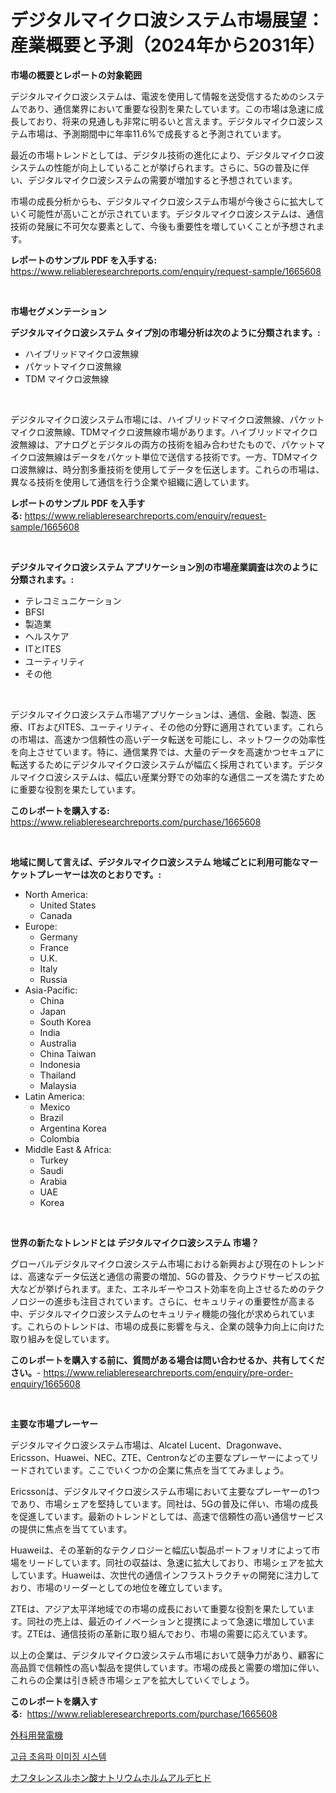 <p><h1>デジタルマイクロ波システム市場展望：産業概要と予測（2024年から2031年）</h1></p><p><strong>市場の概要とレポートの対象範囲</strong></p>
<p><p>デジタルマイクロ波システムは、電波を使用して情報を送受信するためのシステムであり、通信業界において重要な役割を果たしています。この市場は急速に成長しており、将来の見通しも非常に明るいと言えます。デジタルマイクロ波システム市場は、予測期間中に年率11.6%で成長すると予測されています。</p><p>最近の市場トレンドとしては、デジタル技術の進化により、デジタルマイクロ波システムの性能が向上していることが挙げられます。さらに、5Gの普及に伴い、デジタルマイクロ波システムの需要が増加すると予想されています。</p><p>市場の成長分析からも、デジタルマイクロ波システム市場が今後さらに拡大していく可能性が高いことが示されています。デジタルマイクロ波システムは、通信技術の発展に不可欠な要素として、今後も重要性を増していくことが予想されます。</p></p>
<p><strong>レポートのサンプル PDF を入手する:</strong> <a href="https://www.reliableresearchreports.com/enquiry/request-sample/1665608">https://www.reliableresearchreports.com/enquiry/request-sample/1665608</a></p>
<p>&nbsp;</p>
<p><strong>市場セグメンテーション</strong></p>
<p><strong>デジタルマイクロ波システム タイプ別の市場分析は次のように分類されます。:</strong></p>
<p><ul><li>ハイブリッドマイクロ波無線</li><li>パケットマイクロ波無線</li><li>TDM マイクロ波無線</li></ul></p>
<p>&nbsp;</p>
<p><p>デジタルマイクロ波システム市場には、ハイブリッドマイクロ波無線、パケットマイクロ波無線、TDMマイクロ波無線市場があります。ハイブリッドマイクロ波無線は、アナログとデジタルの両方の技術を組み合わせたもので、パケットマイクロ波無線はデータをパケット単位で送信する技術です。一方、TDMマイクロ波無線は、時分割多重技術を使用してデータを伝送します。これらの市場は、異なる技術を使用して通信を行う企業や組織に適しています。</p></p>
<p><strong>レポートのサンプル PDF を入手する:</strong>&nbsp;<a href="https://www.reliableresearchreports.com/enquiry/request-sample/1665608">https://www.reliableresearchreports.com/enquiry/request-sample/1665608</a></p>
<p>&nbsp;</p>
<p><strong> デジタルマイクロ波システム アプリケーション別の市場産業調査は次のように分類されます。:</strong></p>
<p><ul><li>テレコミュニケーション</li><li>BFSI</li><li>製造業</li><li>ヘルスケア</li><li>ITとITES</li><li>ユーティリティ</li><li>その他</li></ul></p>
<p>&nbsp;</p>
<p><p>デジタルマイクロ波システム市場アプリケーションは、通信、金融、製造、医療、ITおよびITES、ユーティリティ、その他の分野に適用されています。これらの市場は、高速かつ信頼性の高いデータ転送を可能にし、ネットワークの効率性を向上させています。特に、通信業界では、大量のデータを高速かつセキュアに転送するためにデジタルマイクロ波システムが幅広く採用されています。デジタルマイクロ波システムは、幅広い産業分野での効率的な通信ニーズを満たすために重要な役割を果たしています。</p></p>
<p><strong>このレポートを購入する:</strong>&nbsp; <a href="https://www.reliableresearchreports.com/purchase/1665608">https://www.reliableresearchreports.com/purchase/1665608</a></p>
<p>&nbsp;</p>
<p><strong>地域に関して言えば、デジタルマイクロ波システム 地域ごとに利用可能なマーケットプレーヤーは次のとおりです。:</strong></p>
<p><ul>
    <li>
        North America:
        <ul>
            <li>United States</li>
            <li>Canada</li>
        </ul>
    </li>
    <li>
        Europe:
        <ul>
            <li>Germany</li>
            <li>France</li>
            <li>U.K.</li>
            <li>Italy</li>
            <li>Russia</li>
        </ul>
    </li>
    <li>
        Asia-Pacific:
        <ul>
            <li>China</li>
            <li>Japan</li>
            <li>South Korea</li>
            <li>India</li>
            <li>Australia</li>
            <li>China Taiwan</li>
            <li>Indonesia</li>
            <li>Thailand</li>
            <li>Malaysia</li>
        </ul>
    </li>
    <li>
        Latin America:
        <ul>
            <li>Mexico</li>
            <li>Brazil</li>
            <li>Argentina Korea</li>
            <li>Colombia</li>
        </ul>
    </li>
    <li>
        Middle East & Africa:
        <ul>
            <li>Turkey</li>
            <li>Saudi</li>
            <li>Arabia</li>
            <li>UAE</li>
            <li>Korea</li>
        </ul>
    </li>
    </ul></p>
<p>&nbsp;</p>
<p><strong>世界の新たなトレンドとは デジタルマイクロ波システム 市場？</strong></p>
<p><p>グローバルデジタルマイクロ波システム市場における新興および現在のトレンドは、高速なデータ伝送と通信の需要の増加、5Gの普及、クラウドサービスの拡大などが挙げられます。また、エネルギーやコスト効率を向上させるためのテクノロジーの進歩も注目されています。さらに、セキュリティの重要性が高まる中、デジタルマイクロ波システムのセキュリティ機能の強化が求められています。これらのトレンドは、市場の成長に影響を与え、企業の競争力向上に向けた取り組みを促しています。</p></p>
<p><strong>このレポートを購入する前に、質問がある場合は問い合わせるか、共有してください。</strong>- <a href="https://www.reliableresearchreports.com/enquiry/pre-order-enquiry/1665608">https://www.reliableresearchreports.com/enquiry/pre-order-enquiry/1665608</a></p>
<p>&nbsp;</p>
<p><strong>主要な市場プレーヤー</strong></p>
<p><p>デジタルマイクロ波システム市場は、Alcatel Lucent、Dragonwave、Ericsson、Huawei、NEC、ZTE、Centronなどの主要なプレーヤーによってリードされています。ここでいくつかの企業に焦点を当ててみましょう。</p><p>Ericssonは、デジタルマイクロ波システム市場において主要なプレーヤーの1つであり、市場シェアを堅持しています。同社は、5Gの普及に伴い、市場の成長を促進しています。最新のトレンドとしては、高速で信頼性の高い通信サービスの提供に焦点を当てています。</p><p>Huaweiは、その革新的なテクノロジーと幅広い製品ポートフォリオによって市場をリードしています。同社の収益は、急速に拡大しており、市場シェアを拡大しています。Huaweiは、次世代の通信インフラストラクチャの開発に注力しており、市場のリーダーとしての地位を確立しています。</p><p>ZTEは、アジア太平洋地域での市場の成長において重要な役割を果たしています。同社の売上は、最近のイノベーションと提携によって急速に増加しています。ZTEは、通信技術の革新に取り組んでおり、市場の需要に応えています。</p><p>以上の企業は、デジタルマイクロ波システム市場において競争力があり、顧客に高品質で信頼性の高い製品を提供しています。市場の成長と需要の増加に伴い、これらの企業は引き続き市場シェアを拡大していくでしょう。</p></p>
<p><strong>このレポートを購入する:</strong>&nbsp;&nbsp;<a href="https://www.reliableresearchreports.com/purchase/1665608">https://www.reliableresearchreports.com/purchase/1665608</a></p>
<p><p><a href="https://medium.com/@r.aspinall_32685/%E6%89%8B%E8%A1%93%E7%94%A8%E7%99%BA%E7%94%9F%E5%99%A8%E5%B8%82%E5%A0%B4%E3%82%A4%E3%83%B3%E3%82%B5%E3%82%A4%E3%83%88-%E5%B8%82%E5%A0%B4%E5%8B%95%E5%90%91-%E6%88%90%E9%95%B7-2024%E5%B9%B4%E3%81%8B%E3%82%892031%E5%B9%B4%E3%81%BE%E3%81%A7%E3%81%AE%E4%BA%88%E6%B8%AC-79860000f3d2">外科用発電機</a></p><p><a href="https://medium.com/@pyscho67867/%EA%B3%A0%EA%B8%89-%EC%B4%88%EC%9D%8C%ED%8C%8C-%EC%98%81%EC%83%81-%EC%8B%9C%EC%8A%A4%ED%85%9C-%EC%8B%9C%EC%9E%A5-%EA%B7%9C%EB%AA%A8-cagr-%ED%8A%B8%EB%A0%8C%EB%93%9C-2024-2030-b3873e70879f">고급 초음파 이미징 시스템</a></p><p><a href="https://medium.com/@jack3lambert/%E3%83%8A%E3%83%95%E3%82%BF%E3%83%AC%E3%83%B3%E3%82%B9%E3%83%AB%E3%83%9B%E3%83%B3%E9%85%B8%E5%BD%A2%E9%85%B8%E3%83%8A%E3%83%88%E3%83%AA%E3%82%A6%E3%83%A0%E5%B8%82%E5%A0%B4%E3%83%AC%E3%83%9D%E3%83%BC%E3%83%88%E3%81%AF-%E3%81%93%E3%81%AE%E5%B8%82%E5%A0%B4%E3%81%AE%E6%9C%80%E6%96%B0%E3%81%AE%E3%83%88%E3%83%AC%E3%83%B3%E3%83%89%E3%82%84%E6%88%90%E9%95%B7%E6%A9%9F%E4%BC%9A%E3%82%92%E6%98%8E%E3%82%89%E3%81%8B%E3%81%AB%E3%81%97%E3%81%BE%E3%81%99-9903457ddb7f">ナフタレンスルホン酸ナトリウムホルムアルデヒド</a></p></p>